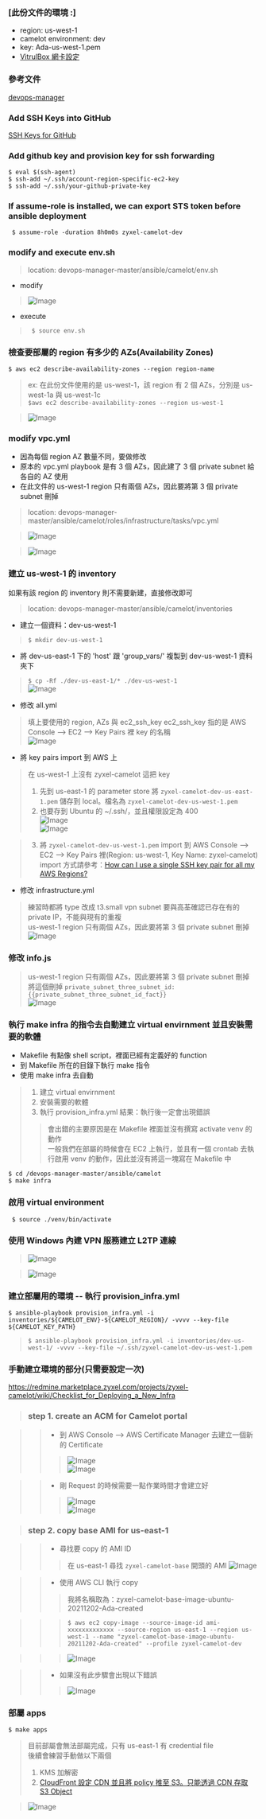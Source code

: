 ### [此份文件的環境 :]
* region: us-west-1
* camelot environment: dev
* key: Ada-us-west-1.pem
* [VitrulBox 網卡設定](https://github.com/Ada-Chen2531/Document/blob/main/VirtualBox_Network_Setting.md)

### 參考文件
[devops-manager](https://github.com/zyxel-dc/devops-manager/tree/master/ansible/camelot)


### Add SSH Keys into GitHub

[SSH Keys for GitHub](https://jdblischak.github.io/2014-09-18-chicago/novice/git/05-sshkeys.html)

### Add github key and provision key for ssh forwarding
```
$ eval $(ssh-agent)
$ ssh-add ~/.ssh/account-region-specific-ec2-key
$ ssh-add ~/.ssh/your-github-private-key
```

### If assume-role is installed, we can export STS token before ansible deployment

``` $ assume-role -duration 8h0m0s zyxel-camelot-dev```


### modify and execute env.sh
> location: devops-manager-master/ansible/camelot/env.sh  
* modify
> ![Image](https://github.com/Ada-Chen2531/Document/raw/main/Pictures/env_sh.jpg)

* execute
> ``` $ source env.sh```

### 檢查要部屬的 region 有多少的 AZs(Availability Zones)

```$ aws ec2 describe-availability-zones --region region-name```
> ex: 在此份文件使用的是 us-west-1，該 region 有 2 個 AZs，分別是 us-west-1a 與 us-west-1c   
> `$aws ec2 describe-availability-zones --region us-west-1`  

> ![Image](https://github.com/Ada-Chen2531/Document/raw/main/Pictures/AZs.jpg)

### modify vpc.yml

*  因為每個 region AZ 數量不同，要做修改  
*  原本的 vpc.yml playbook 是有 3 個 AZs，因此建了 3 個 private subnet 給各自的 AZ 使用
*  在此文件的 us-west-1 region 只有兩個 AZs，因此要將第 3 個 private subnet 刪掉
> location: devops-manager-master/ansible/camelot/roles/infrastructure/tasks/vpc.yml

> ![Image](https://github.com/Ada-Chen2531/Document/raw/main/Pictures/vpc_yml_1.jpg) 

> ![Image](https://github.com/Ada-Chen2531/Document/raw/main/Pictures/vpc_yml_2.jpg) 

### 建立 us-west-1 的 inventory

如果有該 region 的 inventory 則不需要新建，直接修改即可
> location: devops-manager-master/ansible/camelot/inventories
* 建立一個資料：dev-us-west-1 
> `$ mkdir dev-us-west-1`

* 將 dev-us-east-1 下的 'host' 跟 'group_vars/' 複製到 dev-us-west-1 資料夾下
> `$ cp -Rf ./dev-us-east-1/* ./dev-us-west-1`  
> ![Image](https://github.com/Ada-Chen2531/Document/raw/main/Pictures/inventory_us-west-1.jpg)

* 修改 all.yml
> 填上要使用的 region, AZs 與 ec2_ssh_key 
> ec2_ssh_key 指的是 AWS Console --> EC2 --> Key Pairs 裡 key 的名稱  
> ![Image](https://github.com/Ada-Chen2531/Document/raw/main/Pictures/all_yml.jpg)


* 將 key pairs import 到 AWS 上
> 在 us-west-1 上沒有 zyxel-camelot 這把 key  
> 1. 先到 us-east-1 的 parameter store 將 `zyxel-camelot-dev-us-east-1.pem` 儲存到 local。檔名為 `zyxel-camelot-dev-us-west-1.pem`   
> 2. 也要存到 Ubuntu 的 ~/.ssh/，並且權限設定為 400   
> ![Image](https://github.com/Ada-Chen2531/Document/raw/main/Pictures/parameter_store_01_yml.jpg)  
> ![Image](https://github.com/Ada-Chen2531/Document/raw/main/Pictures/parameter_store_02_yml.jpg)  

> 3. 將 `zyxel-camelot-dev-us-west-1.pem` import 到 AWS Console --> EC2 --> Key Pairs 裡(Region: us-west-1, Key Name: zyxel-camelot)  
> import 方式請參考：[How can I use a single SSH key pair for all my AWS Regions?](https://aws.amazon.com/tw/premiumsupport/knowledge-center/ec2-ssh-key-pair-regions/)  



* 修改 infrastructure.yml
> 練習時都將 type 改成 t3.small
> vpn subnet 要與高荃確認已存在有的 private IP，不能與現有的重複  
> us-west-1 region 只有兩個 AZs，因此要將第 3 個 private subnet 刪掉  
> ![Image](https://github.com/Ada-Chen2531/Document/raw/main/Pictures/infrastructure_yml.jpg)


### 修改 info.js
> us-west-1 region 只有兩個 AZs，因此要將第 3 個 private subnet 刪掉  
> 將這個刪掉 `private_subnet_three_subnet_id: {{private_subnet_three_subnet_id_fact}}`  
> ![Image](https://github.com/Ada-Chen2531/Document/raw/main/Pictures/info_j2.jpg)


### 執行 make infra 的指令去自動建立 virtual envirnment 並且安裝需要的軟體

* Makefile 有點像 shell script，裡面已經有定義好的 function 
* 到 Makefile 所在的目錄下執行 make 指令
* 使用 make infra 去自動
> 1. 建立 virtual envirnment 
> 2. 安裝需要的軟體  
> 3. 執行 provision_infra.yml
> 結果：執行後一定會出現錯誤  
>> 會出錯的主要原因是在 Makefile 裡面並沒有撰寫 activate venv 的動作  
>> 一般我們在部屬的時候會在 EC2 上執行，並且有一個 crontab 去執行啟用 venv 的動作，因此並沒有將這一塊寫在 Makefile 中

```
$ cd /devops-manager-master/ansible/camelot
$ make infra
```

### 啟用 virtual environment
``` $ source ./venv/bin/activate```

### 使用 Windows 內建 VPN 服務建立 L2TP 連線

> ![Image](https://github.com/Ada-Chen2531/Document/raw/main/Pictures/VPN_setting.jpg)

> ![Image](https://github.com/Ada-Chen2531/Document/raw/main/Pictures/VPN_connect.jpg)


### 建立部屬用的環境 -- 執行 provision_infra.yml 

```$ ansible-playbook provision_infra.yml -i inventories/${CAMELOT_ENV}-${CAMELOT_REGION}/ -vvvv --key-file ${CAMELOT_KEY_PATH}```  

> ```$ ansible-playbook provision_infra.yml -i inventories/dev-us-west-1/ -vvvv --key-file ~/.ssh/zyxel-camelot-dev-us-west-1.pem```


### 手動建立環境的部分(只需要設定一次)
https://redmine.marketplace.zyxel.com/projects/zyxel-camelot/wiki/Checklist_for_Deploying_a_New_Infra

> ### step 1. create an ACM for Camelot portal

>> * 到 AWS Console --> AWS Certificate Manager 去建立一個新的 Certificate
>>> ![Image](https://github.com/Ada-Chen2531/Document/raw/main/Pictures/ACM_00.jpg)   
>>> ![Image](https://github.com/Ada-Chen2531/Document/raw/main/Pictures/ACM_01.jpg)  

>> * 剛 Request 的時候需要一點作業時間才會建立好
>>> ![Image](https://github.com/Ada-Chen2531/Document/raw/main/Pictures/ACM_02.jpg)  
>>> ![Image](https://github.com/Ada-Chen2531/Document/raw/main/Pictures/ACM_03.jpg)  

> ### step 2. copy base AMI for us-east-1

>> * 尋找要 copy 的 AMI ID
>>> 在 us-east-1 尋找 `zyxel-camelot-base` 開頭的 AMI
>>> ![Image](https://github.com/Ada-Chen2531/Document/raw/main/Pictures/copy_ami_00.jpg)  

>> * 使用 AWS CLI 執行 copy  
>>> 我將名稱取為：zyxel-camelot-base-image-ubuntu-20211202-Ada-created  

>>> ```$ aws ec2 copy-image --source-image-id ami-xxxxxxxxxxxxx --source-region us-east-1 --region us-west-1 --name "zyxel-camelot-base-image-ubuntu-20211202-Ada-created" --profile zyxel-camelot-dev```  

>>> ![Image](https://github.com/Ada-Chen2531/Document/raw/main/Pictures/copy_ami_01.jpg)  

>> * 如果沒有此步驟會出現以下錯誤  
>>> ![Image](https://github.com/Ada-Chen2531/Document/raw/main/Pictures/error_empty_ami.jpg) 

### 部屬 apps 
```$ make apps```

> 目前部屬會無法部屬完成，只有 us-east-1 有 credential file   
> 後續會練習手動做以下兩個
> 1. KMS 加解密  
> 2. [CloudFront 設定 CDN 並且將 policy 推至 S3。只能透過 CDN 存取 S3 Object](https://github.com/Ada-Chen2531/Document/blob/main/%5BAnsible%5DDeploy_Camelot_Frontend.md)  

> ![Image](https://github.com/Ada-Chen2531/Document/raw/main/Pictures/error_credential.jpg) 
